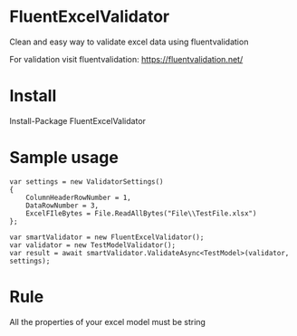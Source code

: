 # FluentExcelValidator
Clean and easy way to validate excel data using fluentvalidation

For validation visit fluentvalidation: https://fluentvalidation.net/

# Install
Install-Package FluentExcelValidator

# Sample usage
```
var settings = new ValidatorSettings()
{
    ColumnHeaderRowNumber = 1,
    DataRowNumber = 3,
    ExcelFIleBytes = File.ReadAllBytes("File\\TestFile.xlsx")
};

var smartValidator = new FluentExcelValidator();
var validator = new TestModelValidator();
var result = await smartValidator.ValidateAsync<TestModel>(validator, settings);
```
# Rule
All the properties of your excel model must be string
